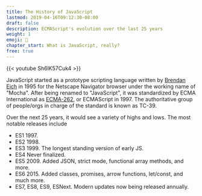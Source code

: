 ```yaml
---
title: The History of JavaScript
lastmod: 2019-04-16T09:12:30-08:00
draft: false
description: ECMAScript's evolution over the last 25 years
weight: 1
emoji: 📜
chapter_start: What is JavaScript, really?
free: true
---
```


{{< youtube Sh6lK57Cuk4 >}}

JavaScript started as a prototype scripting language written by
[Brendan Eich](https://en.wikipedia.org/wiki/Brendan_Eich) in 1995 for the
Netscape Navigator browser under the working name of "Mocha". After being
renamed to "JavaScript", it was standardized by ECMA International as
[ECMA-262](https://www.ecma-international.org/publications/standards/Ecma-262-arch.htm),
or ECMAScript in 1997. The authoritative group of people/orgs in charge of the
standard is known as TC-39.

Over the next 25 years, it would see a variety of highs and lows. The most
notable releases include

- ES1 1997.
- ES2 1998.
- ES3 1999. The longest standing version of early JS.
- ES4 Never finalized.
- ES5 2009. Added JSON, strict mode, functional array methods, and more.
- ES6 2015. Added classes, promises, arrow functions, let/const, and much more.
- ES7, ES8, ES9, ESNext. Modern updates now being released annually.
